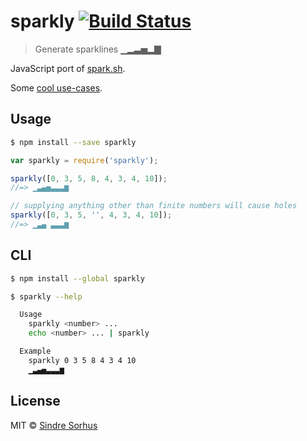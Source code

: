 # sparkly [![Build Status](https://travis-ci.org/sindresorhus/sparkly.svg?branch=master)](https://travis-ci.org/sindresorhus/sparkly)

> Generate sparklines ▁▂▃▅▂▇

JavaScript port of [spark.sh](https://github.com/holman/spark).

Some [cool use-cases](https://github.com/holman/spark/wiki/Wicked-Cool-Usage).


## Usage

```sh
$ npm install --save sparkly
```

```js
var sparkly = require('sparkly');

sparkly([0, 3, 5, 8, 4, 3, 4, 10]);
//=> ▁▃▄▅▃▃▃▆

// supplying anything other than finite numbers will cause holes
sparkly([0, 3, 5, '', 4, 3, 4, 10]);
//=> ▁▃▄ ▃▃▃▆
```


## CLI

```sh
$ npm install --global sparkly
```

```sh
$ sparkly --help

  Usage
    sparkly <number> ...
    echo <number> ... | sparkly

  Example
    sparkly 0 3 5 8 4 3 4 10
    ▁▃▄▅▃▃▃▆
```


## License

MIT © [Sindre Sorhus](http://sindresorhus.com)
